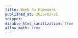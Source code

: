 ```yaml
---
title: Week 4a Homework
published_at: 2025-03-31
snippet: 
disable_html_sanitization: true
allow_math: true
---
```


<script src="./scripts/p5.js"></script>

<canvas id="p5_example"></canvas>

<script>
    const cnv = document.getElementById ("p5_example")

    function setup () {
        createCanvas (300, 300, P2D, cnv)
    }

    function draw () {
        background (`pink`)
        console.log (frameCount)
    }
</script>


<script src="./scripts/p5.js"></script>

<canvas id="p5_example1"></canvas>

<script>
    const cnv = document.getElementById ("p5_example1")
    const w = cnv.parentNode.scrollWidth
    const h = w * 9 / 16


    function setup () {
        createCanvas (w, h, P2D, cnv)
    }

    function draw () {
        background (`red`)
        console.log (frameCount)
    }
</script>

